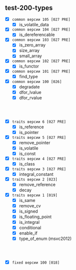
test-200-types
---
  - [x] `common версии 105 [027 PRE]`  
    - [x] is_volatile_data  
  - [x] `common версии 104 [027 PRE]`  
    - [x] is_dereferencable  
  - [x] `common версии 103 [027 PRE]`  
    - [x] is_zero_array  
    - [x] size_array  
    - [x] small_array  
  - [x] `common версии 102 [027 PRE]`  
    - [x] is_functor  
  - [x] `common версии 101 [027 PRE]`  
    - [x] find_type  
  - [x] `common версии 100 [026]`  
    - [x] degradate  
    - [x] dfor_lvalue  
    - [x] dfor_rvalue  

<br />
<br />

  - [x] `traits версии 6 [027 PRE]`  
    - [x] is_reference  
    - [x] is_pointer  
  - [x] `traits версии 5 [027 PRE]`  
    - [x] remove_pointer  
    - [x] is_volatile  
    - [x] is_const  
  - [x] `traits версии 4 [027 PRE]`  
    - [x] is_class  
  - [x] `traits версии 3 [027 PRE]`  
    - [x] integral_constant  
  - [x] `traits версии 2 [023]`  
    - [x] remove_reference  
    - [x] decay  
  - [x] `traits версии 1 [019]`  
    - [x] is_same  
    - [x] remove_cv  
    - [x] is_signed  
    - [x] is_floating_point  
    - [x] is_integral  
    - [x] conditional  
    - [x] enable_if  
    - [x] type_of_enum (msvc2012)  

<br />
<br />

  - [x] `fixed версии 100 [018]`  



